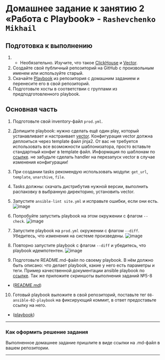 # Домашнее задание к занятию 2 «Работа с Playbook» - `Rashevchenko Mikhail`

## Подготовка к выполнению

1. * Необязательно. Изучите, что такое [ClickHouse](https://www.youtube.com/watch?v=fjTNS2zkeBs) и [Vector](https://www.youtube.com/watch?v=CgEhyffisLY).
2. Создайте свой публичный репозиторий на GitHub с произвольным именем или используйте старый.
3. Скачайте [Playbook](./playbook/) из репозитория с домашним заданием и перенесите его в свой репозиторий.
4. Подготовьте хосты в соответствии с группами из предподготовленного playbook.

## Основная часть

1. Подготовьте свой inventory-файл `prod.yml`.
2. Допишите playbook: нужно сделать ещё один play, который устанавливает и настраивает [vector](https://vector.dev). Конфигурация vector должна деплоиться через template файл jinja2. От вас не требуется использовать все возможности шаблонизатора, просто вставьте стандартный конфиг в template файл. Информация по шаблонам по [ссылке](https://www.dmosk.ru/instruktions.php?object=ansible-nginx-install). не забудьте сделать handler на перезапуск vector в случае изменения конфигурации!
3. При создании tasks рекомендую использовать модули: `get_url`, `template`, `unarchive`, `file`.
4. Tasks должны: скачать дистрибутив нужной версии, выполнить распаковку в выбранную директорию, установить vector.
5. Запустите `ansible-lint site.yml` и исправьте ошибки, если они есть.
![image](https://github.com/mrashevchenko/gitlab-hw/assets/100411467/2b93aa16-bbc2-4ebe-914e-45be2a50d7a2)

6. Попробуйте запустить playbook на этом окружении с флагом `--check`.
![image](https://github.com/mrashevchenko/gitlab-hw/assets/100411467/cbcafe37-cf09-4585-89cb-562375487d59)

7. Запустите playbook на `prod.yml` окружении с флагом `--diff`. Убедитесь, что изменения на системе произведены.
![image](https://github.com/mrashevchenko/gitlab-hw/assets/100411467/c8d9369d-3684-4cf9-8b1c-18d203539e8c)

8. Повторно запустите playbook с флагом `--diff` и убедитесь, что playbook идемпотентен.
![image](https://github.com/mrashevchenko/gitlab-hw/assets/100411467/0dd69d65-aadd-432e-8cf0-a7bec0414c9e)

9. Подготовьте README.md-файл по своему playbook. В нём должно быть описано: что делает playbook, какие у него есть параметры и теги. Пример качественной документации ansible playbook по [ссылке](https://github.com/opensearch-project/ansible-playbook). Так же приложите скриншоты выполнения заданий №5-8
- ([README.md](https://github.com/mrashevchenko/gitlab-hw/blob/hw08-02/playbook/README.md))

10. Готовый playbook выложите в свой репозиторий, поставьте тег `08-ansible-02-playbook` на фиксирующий коммит, в ответ предоставьте ссылку на него.
- ([playbook](https://github.com/mrashevchenko/gitlab-hw/blob/hw08-02/playbook/site.ym))
  
---

### Как оформить решение задания

Выполненное домашнее задание пришлите в виде ссылки на .md-файл в вашем репозитории.

---
